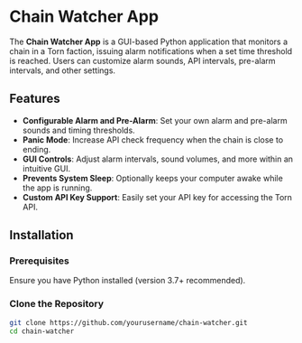 # Chain Watcher App

The **Chain Watcher App** is a GUI-based Python application that monitors a chain in a Torn faction, issuing alarm notifications when a set time threshold is reached. Users can customize alarm sounds, API intervals, pre-alarm intervals, and other settings.

## Features

- **Configurable Alarm and Pre-Alarm**: Set your own alarm and pre-alarm sounds and timing thresholds.
- **Panic Mode**: Increase API check frequency when the chain is close to ending.
- **GUI Controls**: Adjust alarm intervals, sound volumes, and more within an intuitive GUI.
- **Prevents System Sleep**: Optionally keeps your computer awake while the app is running.
- **Custom API Key Support**: Easily set your API key for accessing the Torn API.

## Installation

### Prerequisites

Ensure you have Python installed (version 3.7+ recommended). 

### Clone the Repository

```bash
git clone https://github.com/yourusername/chain-watcher.git
cd chain-watcher
